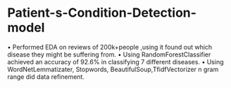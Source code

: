 # Patient-s-Condition-Detection-model
• Performed EDA on reviews of 200k+people ,using it found out which disease they might be suffering from. 
• Using RandomForestClassifier achieved an accuracy of 92.6% in classifying 7 different diseases.
• Using WordNetLemmatizater, Stopwords, BeautifulSoup,TfidfVectorizer n gram range did data refinement.
